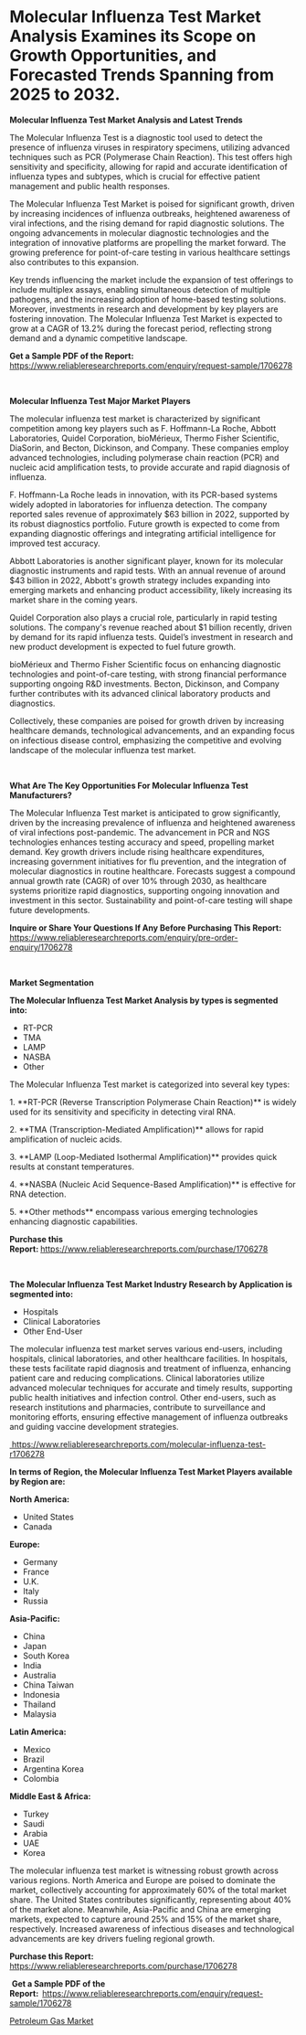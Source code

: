 <p><h1>Molecular Influenza Test Market Analysis Examines its Scope on Growth Opportunities, and Forecasted Trends Spanning from 2025 to 2032.</h1></p><p><strong>Molecular Influenza Test Market Analysis and Latest Trends</strong></p>
<p><p>The Molecular Influenza Test is a diagnostic tool used to detect the presence of influenza viruses in respiratory specimens, utilizing advanced techniques such as PCR (Polymerase Chain Reaction). This test offers high sensitivity and specificity, allowing for rapid and accurate identification of influenza types and subtypes, which is crucial for effective patient management and public health responses.</p><p>The Molecular Influenza Test Market is poised for significant growth, driven by increasing incidences of influenza outbreaks, heightened awareness of viral infections, and the rising demand for rapid diagnostic solutions. The ongoing advancements in molecular diagnostic technologies and the integration of innovative platforms are propelling the market forward. The growing preference for point-of-care testing in various healthcare settings also contributes to this expansion.</p><p>Key trends influencing the market include the expansion of test offerings to include multiplex assays, enabling simultaneous detection of multiple pathogens, and the increasing adoption of home-based testing solutions. Moreover, investments in research and development by key players are fostering innovation. The Molecular Influenza Test Market is expected to grow at a CAGR of 13.2% during the forecast period, reflecting strong demand and a dynamic competitive landscape.</p></p>
<p><strong>Get a Sample PDF of the Report:&nbsp;</strong> <a href="https://www.reliableresearchreports.com/enquiry/request-sample/1706278?utm_campaign=3077&utm_medium=2&utm_source=Github&utm_content=ia&utm_term=27032025&utm_id=molecular-influenza-test">https://www.reliableresearchreports.com/enquiry/request-sample/1706278</a></p>
<p>&nbsp;</p>
<p><strong>Molecular Influenza Test Major Market Players</strong></p>
<p><p>The molecular influenza test market is characterized by significant competition among key players such as F. Hoffmann-La Roche, Abbott Laboratories, Quidel Corporation, bioMérieux, Thermo Fisher Scientific, DiaSorin, and Becton, Dickinson, and Company. These companies employ advanced technologies, including polymerase chain reaction (PCR) and nucleic acid amplification tests, to provide accurate and rapid diagnosis of influenza.</p><p>F. Hoffmann-La Roche leads in innovation, with its PCR-based systems widely adopted in laboratories for influenza detection. The company reported sales revenue of approximately $63 billion in 2022, supported by its robust diagnostics portfolio. Future growth is expected to come from expanding diagnostic offerings and integrating artificial intelligence for improved test accuracy.</p><p>Abbott Laboratories is another significant player, known for its molecular diagnostic instruments and rapid tests. With an annual revenue of around $43 billion in 2022, Abbott's growth strategy includes expanding into emerging markets and enhancing product accessibility, likely increasing its market share in the coming years.</p><p>Quidel Corporation also plays a crucial role, particularly in rapid testing solutions. The company's revenue reached about $1 billion recently, driven by demand for its rapid influenza tests. Quidel’s investment in research and new product development is expected to fuel future growth.</p><p>bioMérieux and Thermo Fisher Scientific focus on enhancing diagnostic technologies and point-of-care testing, with strong financial performance supporting ongoing R&D investments. Becton, Dickinson, and Company further contributes with its advanced clinical laboratory products and diagnostics.</p><p>Collectively, these companies are poised for growth driven by increasing healthcare demands, technological advancements, and an expanding focus on infectious disease control, emphasizing the competitive and evolving landscape of the molecular influenza test market.</p></p>
<p>&nbsp;</p>
<p><strong>What Are The Key Opportunities For Molecular Influenza Test Manufacturers?</strong></p>
<p><p>The Molecular Influenza Test market is anticipated to grow significantly, driven by the increasing prevalence of influenza and heightened awareness of viral infections post-pandemic. The advancement in PCR and NGS technologies enhances testing accuracy and speed, propelling market demand. Key growth drivers include rising healthcare expenditures, increasing government initiatives for flu prevention, and the integration of molecular diagnostics in routine healthcare. Forecasts suggest a compound annual growth rate (CAGR) of over 10% through 2030, as healthcare systems prioritize rapid diagnostics, supporting ongoing innovation and investment in this sector. Sustainability and point-of-care testing will shape future developments.</p></p>
<p><strong>Inquire or Share Your Questions If Any Before Purchasing This Report:</strong> <a href="https://www.reliableresearchreports.com/enquiry/pre-order-enquiry/1706278?utm_campaign=3077&utm_medium=2&utm_source=Github&utm_content=ia&utm_term=27032025&utm_id=molecular-influenza-test">https://www.reliableresearchreports.com/enquiry/pre-order-enquiry/1706278</a></p>
<p>&nbsp;</p>
<p><strong>Market Segmentation</strong></p>
<p><strong>The Molecular Influenza Test Market Analysis by types is segmented into:</strong></p>
<p><ul><li>RT-PCR</li><li>TMA</li><li>LAMP</li><li>NASBA</li><li>Other</li></ul></p>
<p><p>The Molecular Influenza Test market is categorized into several key types: </p><p>1. **RT-PCR (Reverse Transcription Polymerase Chain Reaction)** is widely used for its sensitivity and specificity in detecting viral RNA. </p><p>2. **TMA (Transcription-Mediated Amplification)** allows for rapid amplification of nucleic acids. </p><p>3. **LAMP (Loop-Mediated Isothermal Amplification)** provides quick results at constant temperatures. </p><p>4. **NASBA (Nucleic Acid Sequence-Based Amplification)** is effective for RNA detection. </p><p>5. **Other methods** encompass various emerging technologies enhancing diagnostic capabilities.</p></p>
<p><strong>Purchase this Report:&nbsp;</strong><a href="https://www.reliableresearchreports.com/purchase/1706278?utm_campaign=3077&utm_medium=2&utm_source=Github&utm_content=ia&utm_term=27032025&utm_id=molecular-influenza-test">https://www.reliableresearchreports.com/purchase/1706278</a></p>
<p>&nbsp;</p>
<p><strong>The Molecular Influenza Test Market Industry Research by Application is segmented into:</strong></p>
<p><ul><li>Hospitals</li><li>Clinical Laboratories</li><li>Other End-User</li></ul></p>
<p><p>The molecular influenza test market serves various end-users, including hospitals, clinical laboratories, and other healthcare facilities. In hospitals, these tests facilitate rapid diagnosis and treatment of influenza, enhancing patient care and reducing complications. Clinical laboratories utilize advanced molecular techniques for accurate and timely results, supporting public health initiatives and infection control. Other end-users, such as research institutions and pharmacies, contribute to surveillance and monitoring efforts, ensuring effective management of influenza outbreaks and guiding vaccine development strategies.</p></p>
<p><a href="https://www.reliableresearchreports.com/molecular-influenza-test-r1706278?utm_campaign=3077&utm_medium=2&utm_source=Github&utm_content=ia&utm_term=27032025&utm_id=molecular-influenza-test">&nbsp;https://www.reliableresearchreports.com/molecular-influenza-test-r1706278</a></p>
<p><strong>In terms of Region, the Molecular Influenza Test Market Players available by Region are:</strong></p>
<p>
    <p> <strong> North America: </strong>
        <ul>
            <li>United States</li>
            <li>Canada</li>
        </ul>
        </p> 
    <p> <strong> Europe: </strong>
        <ul>
            <li>Germany</li>
            <li>France</li>
            <li>U.K.</li>
            <li>Italy</li>
            <li>Russia</li>
        </ul>
        </p> 
    <p> <strong> Asia-Pacific: </strong>
        <ul>
            <li>China</li>
            <li>Japan</li>
            <li>South Korea</li>
            <li>India</li>
            <li>Australia</li>
            <li>China Taiwan</li>
            <li>Indonesia</li>
            <li>Thailand</li>
            <li>Malaysia</li>
        </ul>
        </p> 
    <p> <strong> Latin America: </strong>
        <ul>
            <li>Mexico</li>
            <li>Brazil</li>
            <li>Argentina Korea</li>
            <li>Colombia</li>
        </ul>
        </p> 
    <p> <strong> Middle East & Africa: </strong>
        <ul>
            <li>Turkey</li>
            <li>Saudi</li>
            <li>Arabia</li>
            <li>UAE</li>
            <li>Korea</li>
        </ul>
    </p>
    </p>
<p><p>The molecular influenza test market is witnessing robust growth across various regions. North America and Europe are poised to dominate the market, collectively accounting for approximately 60% of the total market share. The United States contributes significantly, representing about 40% of the market alone. Meanwhile, Asia-Pacific and China are emerging markets, expected to capture around 25% and 15% of the market share, respectively. Increased awareness of infectious diseases and technological advancements are key drivers fueling regional growth.</p></p>
<p><strong>Purchase this Report: </strong><a href="https://www.reliableresearchreports.com/purchase/1706278?utm_campaign=3077&utm_medium=2&utm_source=Github&utm_content=ia&utm_term=27032025&utm_id=molecular-influenza-test">https://www.reliableresearchreports.com/purchase/1706278</a></p>
<p>&nbsp;<strong>Get a Sample PDF of the Report:&nbsp;&nbsp;</strong><a href="https://www.reliableresearchreports.com/enquiry/request-sample/1706278?utm_campaign=3077&utm_medium=2&utm_source=Github&utm_content=ia&utm_term=27032025&utm_id=molecular-influenza-test">https://www.reliableresearchreports.com/enquiry/request-sample/1706278</a></p>
<p><strong></strong></p>
<p><p><a href="https://github.com/viohlbrenksf/Market-Research-Report-List-1/blob/main/petroleum-gas-market.md?utm_campaign=3077&utm_medium=2&utm_source=Github&utm_content=ia&utm_term=27032025&utm_id=molecular-influenza-test">Petroleum Gas Market</a></p></p>